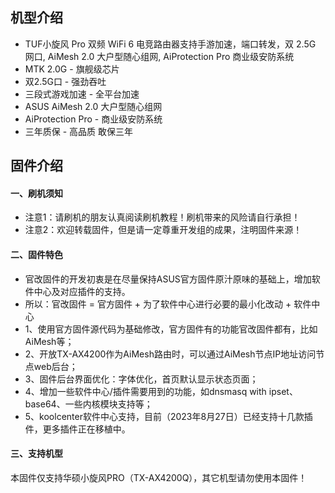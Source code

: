 ## 机型介绍
* TUF小旋风 Pro 双频 WiFi 6 电竞路由器支持手游加速，端口转发，双 2.5G 网口, AiMesh 2.0 大户型随心组网, AiProtection Pro 商业级安防系统
* MTK 2.0G - 旗舰级芯片
* 双2.5G口 - 强劲吞吐
* 三段式游戏加速 - 全平台加速
* ASUS AiMesh 2.0 大户型随心组网
* AiProtection Pro - 商业级安防系统
* 三年质保 - 高品质 敢保三年

## 固件介绍
#### 一、刷机须知
* 注意1：请刷机的朋友认真阅读刷机教程！刷机带来的风险请自行承担！
* 注意2：欢迎转载固件，但是请一定尊重开发组的成果，注明固件来源！

#### 二、固件特色
* 官改固件的开发初衷是在尽量保持ASUS官方固件原汁原味的基础上，增加软件中心及对应插件的支持。
* 所以：官改固件 = 官方固件 + 为了软件中心进行必要的最小化改动 + 软件中心
* 1、使用官方固件源代码为基础修改，官方固件有的功能官改固件都有，比如AiMesh等；
* 2、开放TX-AX4200作为AiMesh路由时，可以通过AiMesh节点IP地址访问节点web后台；
* 3、固件后台界面优化：字体优化，首页默认显示状态页面；
* 4、增加一些软件中心/插件需要用到的功能，如dnsmasq with ipset、base64、一些内核模块支持等；
* 5、koolcenter软件中心支持，目前（2023年8月27日）已经支持十几款插件，更多插件正在移植中。

#### 三、支持机型
本固件仅支持华硕小旋风PRO（TX-AX4200Q），其它机型请勿使用本固件！
